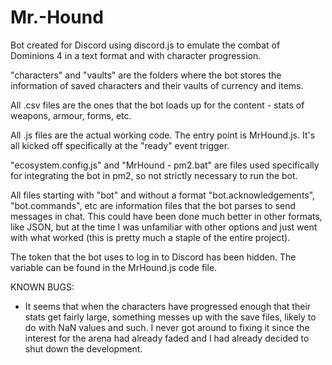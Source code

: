 # Mr.-Hound
Bot created for Discord using discord.js to emulate the combat of Dominions 4 in a text format and with character progression.

"characters" and "vaults" are the folders where the bot stores the information of saved characters and their vaults of currency and items.

All .csv files are the ones that the bot loads up for the content - stats of weapons, armour, forms, etc.

All .js files are the actual working code. The entry point is MrHound.js. It's all kicked off specifically at the "ready" event trigger.

"ecosystem.config.js" and "MrHound - pm2.bat" are files used specifically for integrating the bot in pm2, so not strictly necessary to run the bot.

All files starting with "bot" and without a format "bot.acknowledgements", "bot.commands", etc are information files that the bot parses to send messages in chat. This could have been done much better in other formats, like JSON, but at the time I was unfamiliar with other options and just went with what worked (this is pretty much a staple of the entire project).

The token that the bot uses to log in to Discord has been hidden. The variable can be found in the MrHound.js code file.


KNOWN BUGS:

- It seems that when the characters have progressed enough that their stats get fairly large, something messes up with the save files, likely to do with NaN values and such. I never got around to fixing it since the interest for the arena had already faded and I had already decided to shut down the development.
